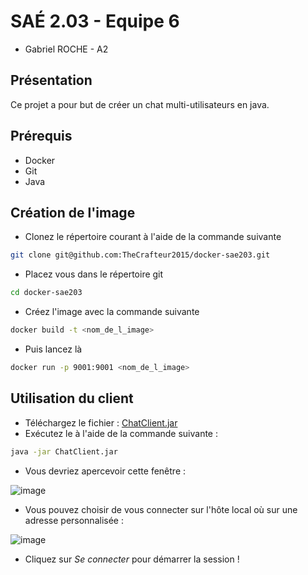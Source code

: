 # SAÉ 2.03 - Equipe 6

* Gabriel ROCHE - A2

## Présentation

Ce projet a pour but de créer un chat multi-utilisateurs en java.

## Prérequis

* Docker
* Git
* Java

## Création de l'image

- Clonez le répertoire courant à l'aide de la commande suivante
```bash
git clone git@github.com:TheCrafteur2015/docker-sae203.git
```
- Placez vous dans le répertoire git
```bash
cd docker-sae203
```
- Créez l'image avec la commande suivante
```bash
docker build -t <nom_de_l_image> 
```
- Puis lancez là
```bash
docker run -p 9001:9001 <nom_de_l_image>
```

## Utilisation du client

- Téléchargez le fichier : [ChatClient.jar](https://github.com/TheCrafteur2015/docker-sae203/releases/tag/Client)
- Exécutez le à l'aide de la commande suivante :
```bash
java -jar ChatClient.jar
```
- Vous devriez apercevoir cette fenêtre :

![image](https://github.com/TheCrafteur2015/docker-sae203/assets/58007069/48dc4b28-67ff-4d39-baf0-39252328967d)
- Vous pouvez choisir de vous connecter sur l'hôte local où sur une adresse personnalisée :

![image](https://github.com/TheCrafteur2015/docker-sae203/assets/58007069/5d6dbf04-7e17-422a-b60b-159cc547ed14)
- Cliquez sur *Se connecter* pour démarrer la session !
